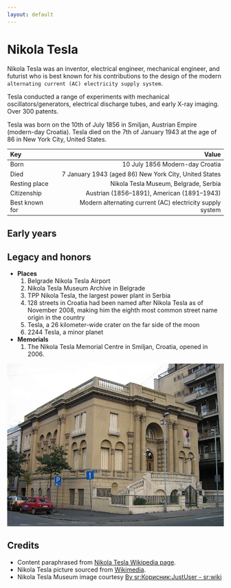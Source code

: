 ```yaml
---
layout: default
---
```


# Nikola Tesla

Nikola Tesla was an inventor, electrical engineer, mechanical engineer, and futurist who is best known for his contributions to the design of the modern `alternating current (AC) electricity supply system`.

Tesla conducted a range of experiments with mechanical oscillators/generators, electrical discharge tubes, and early X-ray imaging. Over 300 patents.

Tesla was born on the 10th of July 1856 in Smiljan, Austrian Empire (modern-day Croatia). Tesla died on the 7th of January 1943 at the age of 86 in New York City, United States.


| Key             | Value | 
|:----------------|---:|
| Born            | 10 July 1856 Modern-day Croatia                             |
| Died            | 7 January 1943 (aged 86) New York City, United States       |
| Resting place   | 	Nikola Tesla Museum, Belgrade, Serbia                     |
| Citizenship     | Austrian (1856–1891), American (1891–1943)                  |
| Best known for  |  Modern alternating current (AC) electricity supply system  |

## Early years

## Legacy and honors
- **Places**
  1. Belgrade Nikola Tesla Airport 
  1. Nikola Tesla Museum Archive in Belgrade 
  1. TPP Nikola Tesla, the largest power plant in Serbia
  1. 128 streets in Croatia had been named after Nikola Tesla as of November 2008, making him the eighth most common street name origin in the country
  1. Tesla, a 26 kilometer-wide crater on the far side of the moon 
  1. 2244 Tesla, a minor planet 
- **Memorials**
  1. The Nikola Tesla Memorial Centre in Smiljan, Croatia, opened in 2006.
    
![The Nikola Tesla Memorial Centre in Smiljan, Croatia](./assets/img/Muzej_Nikole_Tesle.jpg "The Nikola Tesla Memorial Centre in Smiljan, Croatia")

## Credits
* Content paraphrased from [Nikola Tesla Wikipedia page][Wikipedia page].  
* Nikola Tesla picture sourced from [Wikimedia](https://commons.wikimedia.org/wiki/File:N.Tesla.JPG).  
* Nikola Tesla Museum image courtesy [By sr:Корисник:JustUser - sr:wiki]

[Wikipedia page]: https://en.wikipedia.org/wiki/Nikola_Tesla
[By sr:Корисник:JustUser - sr:wiki]: https://commons.wikimedia.org/w/index.php?curid=3090675
